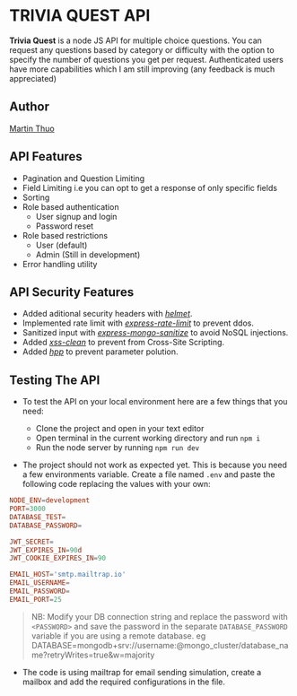 # TRIVIA QUEST API

**Trivia Quest** is a node JS API for multiple choice questions. You can request any questions based by category or difficulty with the option to specify the number of questions you get per request. Authenticated users have more capabilities which I am still improving (any feedback is much appreciated)

## Author

[Martin Thuo](https://twitter.com/mertoenjosh)

## API Features

- Pagination and Question Limiting
- Field Limiting i.e you can opt to get a response of only specific fields
- Sorting
- Role based authentication
  - User signup and login
  - Password reset
- Role based restrictions
  - User (default)
  - Admin (Still in development)
- Error handling utility

## API Security Features

- Added aditional security headers with [_helmet_](https://helmetjs.github.io/).
- Implemented rate limit with [_express-rate-limit_](https://www.npmjs.com/package/express-rate-limit) to prevent ddos.
- Sanitized input with [_express-mongo-sanitize_](https://www.npmjs.com/package/express-mongo-sanitize) to avoid NoSQL injections.
- Added [_xss-clean_](https://www.npmjs.com/package/xss-clean) to prevent from Cross-Site Scripting.
- Added [_hpp_](https://www.npmjs.com/package/hpp) to prevent parameter polution.

## Testing The API

- To test the API on your local environment here are a few things that you need:

  - Clone the project and open in your text editor
  - Open terminal in the current working directory and run `npm i`
  - Run the node server by running `npm run dev`

- The project should not work as expected yet. This is because you need a few environments variable.
  Create a file named `.env` and paste the following code replacing the values with your own:

```conf
NODE_ENV=development
PORT=3000
DATABASE_TEST=
DATABASE_PASSWORD=

JWT_SECRET=
JWT_EXPIRES_IN=90d
JWT_COOKIE_EXPIRES_IN=90

EMAIL_HOST='smtp.mailtrap.io'
EMAIL_USERNAME=
EMAIL_PASSWORD=
EMAIL_PORT=25
```

> NB: Modify your DB connection string and replace the password with `<PASSWORD>` and save the password in the separate `DATABASE_PASSWORD` variable if you are using a remote database.
> eg DATABASE=mongodb+srv://username:<PASSWORD>@mongo_cluster/database_name?retryWrites=true&w=majority

- The code is using mailtrap for email sending simulation, create a mailbox and add the required configurations in the file.
